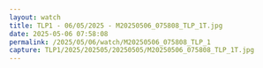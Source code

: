 ```yaml
---
layout: watch
title: TLP1 - 06/05/2025 - M20250506_075808_TLP_1T.jpg
date: 2025-05-06 07:58:08
permalink: /2025/05/06/watch/M20250506_075808_TLP_1
capture: TLP1/2025/202505/20250505/M20250506_075808_TLP_1T.jpg
---
```

